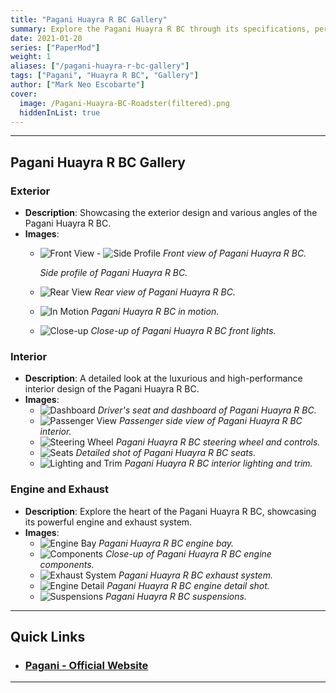 ```yaml
---
title: "Pagani Huayra R BC Gallery"
summary: Explore the Pagani Huayra R BC through its specifications, performance, and features, complemented by an exclusive image gallery.
date: 2021-01-20
series: ["PaperMod"]
weight: 1
aliases: ["/pagani-huayra-r-bc-gallery"]
tags: ["Pagani", "Huayra R BC", "Gallery"]
author: ["Mark Neo Escobarte"]
cover:
  image: /Pagani-Huayra-BC-Roadster(filtered).png
  hiddenInList: true
---
```


---

## Pagani Huayra R BC Gallery

### Exterior

- **Description**: Showcasing the exterior design and various angles of the Pagani Huayra R BC.
- **Images**:
  - ![Front View](/Pagani-Huayra-BC-Roadster(4).jpg) - ![Side Profile](/Pagani-Huayra-BC-Roadster(6).jpg)
    *Front view of Pagani Huayra R BC.*
  
    *Side profile of Pagani Huayra R BC.*
  - ![Rear View](/Pagani-Huayra-BC-Roadster(3).jpg)
    *Rear view of Pagani Huayra R BC.*
  - ![In Motion](/Pagani-Huayra-BC-Roadster(1).jpg)
    *Pagani Huayra R BC in motion.*
  - ![Close-up](/Pagani-Huayra-BC-Roadster(8).jpg)
    *Close-up of Pagani Huayra R BC front lights.*

### Interior

- **Description**: A detailed look at the luxurious and high-performance interior design of the Pagani Huayra R BC.
- **Images**:
  - ![Dashboard](/Pagani-Huayra-BC-Roadster-full-interior.jpg)
    *Driver's seat and dashboard of Pagani Huayra R BC.*
  - ![Passenger View](/pagani-huayra-bc-roadster-interior(2).jpg)
    *Passenger side view of Pagani Huayra R BC interior.*
  - ![Steering Wheel](/pagani-huayra-bc-roadster-interior.jpg)
    *Pagani Huayra R BC steering wheel and controls.*
  - ![Seats](/pagani-huayra-bc-roadster-interior(3).jpg)
    *Detailed shot of Pagani Huayra R BC seats.*
  - ![Lighting and Trim](/pagani-huayra-bc-roadster-interior(4).jpg)
    *Pagani Huayra R BC interior lighting and trim.*

### Engine and Exhaust

- **Description**: Explore the heart of the Pagani Huayra R BC, showcasing its powerful engine and exhaust system.
- **Images**:
  - ![Engine Bay](/Pagani-Huayra-BC-Roadster-46-1.jpg)
    *Pagani Huayra R BC engine bay.*
  - ![Components](/Pagani-Huayra-BC-Roadster-suspension(3).avif )
    *Close-up of Pagani Huayra R BC engine components.*
  - ![Exhaust System](/pagani-huayra-bc-roadster-exhuast(3).avif)
    *Pagani Huayra R BC exhaust system.*
  - ![Engine Detail](/pagani-huayra-bc-roadster-engine.avif)
    *Pagani Huayra R BC engine detail shot.*
  - ![Suspensions](/Pagani-Huayra-BC-Roadster-suspension.avif)
    *Pagani Huayra R BC suspensions.*

---

## Quick Links

- ### [Pagani - Official Website](https://www.pagani.com)

---
